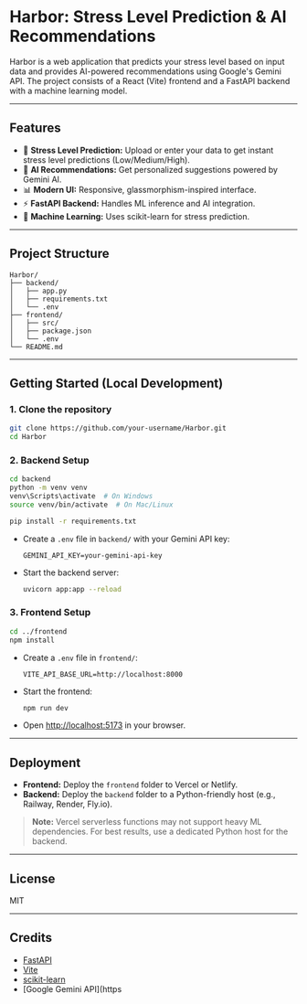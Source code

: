 # Harbor: Stress Level Prediction & AI Recommendations

Harbor is a web application that predicts your stress level based on input data and provides AI-powered recommendations using Google's Gemini API. The project consists of a React (Vite) frontend and a FastAPI backend with a machine learning model.

---

## Features

- 🚦 **Stress Level Prediction:** Upload or enter your data to get instant stress level predictions (Low/Medium/High).
- 🤖 **AI Recommendations:** Get personalized suggestions powered by Gemini AI.
- 📊 **Modern UI:** Responsive, glassmorphism-inspired interface.
- ⚡ **FastAPI Backend:** Handles ML inference and AI integration.
- 🧠 **Machine Learning:** Uses scikit-learn for stress prediction.

---

## Project Structure

```
Harbor/
├── backend/
│   ├── app.py
│   ├── requirements.txt
│   └── .env
├── frontend/
│   ├── src/
│   ├── package.json
│   └── .env
└── README.md
```

---

## Getting Started (Local Development)

### 1. Clone the repository

```bash
git clone https://github.com/your-username/Harbor.git
cd Harbor
```

### 2. Backend Setup

```bash
cd backend
python -m venv venv
venv\Scripts\activate  # On Windows
source venv/bin/activate  # On Mac/Linux

pip install -r requirements.txt
```

- Create a `.env` file in `backend/` with your Gemini API key:
  ```
  GEMINI_API_KEY=your-gemini-api-key
  ```

- Start the backend server:
  ```bash
  uvicorn app:app --reload
  ```

### 3. Frontend Setup

```bash
cd ../frontend
npm install
```

- Create a `.env` file in `frontend/`:
  ```
  VITE_API_BASE_URL=http://localhost:8000
  ```

- Start the frontend:
  ```bash
  npm run dev
  ```

- Open [http://localhost:5173](http://localhost:5173) in your browser.

---

## Deployment

- **Frontend:** Deploy the `frontend` folder to Vercel or Netlify.
- **Backend:** Deploy the `backend` folder to a Python-friendly host (e.g., Railway, Render, Fly.io).

> **Note:** Vercel serverless functions may not support heavy ML dependencies. For best results, use a dedicated Python host for the backend.

---

## License

MIT

---

## Credits

- [FastAPI](https://fastapi.tiangolo.com/)
- [Vite](https://vitejs.dev/)
- [scikit-learn](https://scikit-learn.org/)
- [Google Gemini API](https
